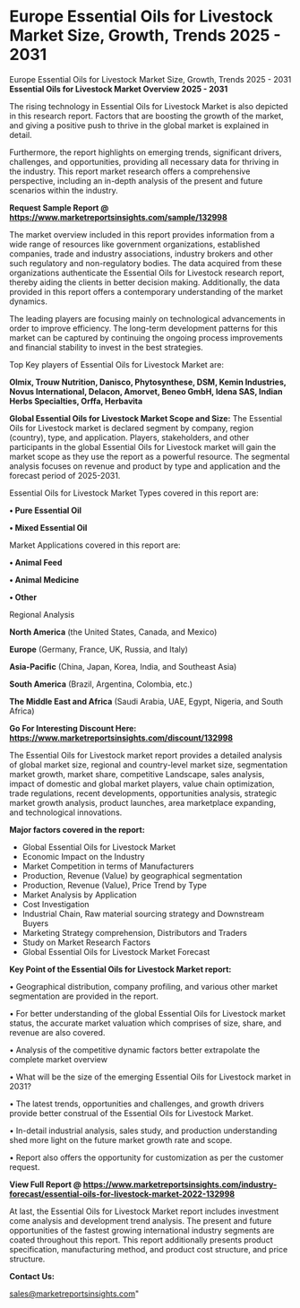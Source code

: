 # Europe Essential Oils for Livestock Market Size, Growth, Trends 2025 - 2031
Europe Essential Oils for Livestock Market Size, Growth, Trends 2025 - 2031
<Strong> Essential Oils for Livestock Market Overview 2025 - 2031</strong>

The rising technology in Essential Oils for Livestock Market is also depicted in this research report. Factors that are boosting the growth of the market, and giving a positive push to thrive in the global market is explained in detail.

Furthermore, the report highlights on emerging trends, significant drivers, challenges, and opportunities, providing all necessary data for thriving in the industry. This report market research offers a comprehensive perspective, including an in-depth analysis of the present and future scenarios within the industry.

<strong>Request Sample Report @ <a href=https://www.marketreportsinsights.com/sample/132998>https://www.marketreportsinsights.com/sample/132998</a></strong>

The market overview included in this report provides information from a wide range of resources like government organizations, established companies, trade and industry associations, industry brokers and other such regulatory and non-regulatory bodies. The data acquired from these organizations authenticate the Essential Oils for Livestock research report, thereby aiding the clients in better decision making. Additionally, the data provided in this report offers a contemporary understanding of the market dynamics.

The leading players are focusing mainly on technological advancements in order to improve efficiency. The long-term development patterns for this market can be captured by continuing the ongoing process improvements and financial stability to invest in the best strategies.

Top Key players of Essential Oils for Livestock Market are:

<strong>Olmix, Trouw Nutrition, Danisco, Phytosynthese, DSM, Kemin Industries, Novus International, Delacon, Amorvet, Beneo GmbH, Idena SAS, Indian Herbs Specialties, Orffa, Herbavita</strong>

<strong><b>Global Essential Oils for Livestock Market Scope and Size:</b></strong>
The Essential Oils for Livestock market is declared segment by company, region (country), type, and application. Players, stakeholders, and other participants in the global Essential Oils for Livestock market will gain the market scope as they use the report as a powerful resource. The segmental analysis focuses on revenue and product by type and application and the forecast period of 2025-2031.

Essential Oils for Livestock Market Types covered in this report are:

<strong>• Pure Essential Oil

• Mixed Essential Oil</strong>

Market Applications covered in this report are:

<strong>• Animal Feed

• Animal Medicine

• Other</strong> 

Regional Analysis

<strong>North America</strong> (the United States, Canada, and Mexico)

<strong>Europe</strong> (Germany, France, UK, Russia, and Italy)

<strong>Asia-Pacific</strong> (China, Japan, Korea, India, and Southeast Asia)

<strong>South America</strong> (Brazil, Argentina, Colombia, etc.)

<strong>The Middle East and Africa</strong> (Saudi Arabia, UAE, Egypt, Nigeria, and South Africa)

<strong>Go For Interesting Discount Here: <a href=https://www.marketreportsinsights.com/discount/132998>https://www.marketreportsinsights.com/discount/132998</a></strong>

The Essential Oils for Livestock market report provides a detailed analysis of global market size, regional and country-level market size, segmentation market growth, market share, competitive Landscape, sales analysis, impact of domestic and global market players, value chain optimization, trade regulations, recent developments, opportunities analysis, strategic market growth analysis, product launches, area marketplace expanding, and technological innovations.

<strong><b>Major factors covered in the report:</b></strong>
<ul>
  <li>Global Essential Oils for Livestock Market </li>
  <li>Economic Impact on the Industry</li>
  <li>Market Competition in terms of Manufacturers</li>
  <li>Production, Revenue (Value) by geographical segmentation</li>
  <li>Production, Revenue (Value), Price Trend by Type</li>
  <li>Market Analysis by Application</li>
  <li>Cost Investigation</li>
  <li>Industrial Chain, Raw material sourcing strategy and Downstream Buyers</li>
  <li>Marketing Strategy comprehension, Distributors and Traders</li>
  <li>Study on Market Research Factors</li>
  <li>Global Essential Oils for Livestock Market Forecast</li>
</ul>

<strong><b>Key Point of the Essential Oils for Livestock Market report:</b></strong>

• Geographical distribution, company profiling, and various other market segmentation are provided in the report.

• For better understanding of the global Essential Oils for Livestock market status, the accurate market valuation which comprises of size, share, and revenue are also covered.

• Analysis of the competitive dynamic factors better extrapolate the complete market overview

• What will be the size of the emerging Essential Oils for Livestock market in 2031?

• The latest trends, opportunities and challenges, and growth drivers provide better construal of the Essential Oils for Livestock Market.

• In-detail industrial analysis, sales study, and production understanding shed more light on the future market growth rate and scope.

• Report also offers the opportunity for customization as per the customer request.

<strong><b>View Full Report @ <a href=https://www.marketreportsinsights.com/industry-forecast/essential-oils-for-livestock-market-2022-132998>https://www.marketreportsinsights.com/industry-forecast/essential-oils-for-livestock-market-2022-132998</a></b></strong>


At last, the Essential Oils for Livestock Market report includes investment come analysis and development trend analysis. The present and future opportunities of the fastest growing international industry segments are coated throughout this report. This report additionally presents product specification, manufacturing method, and product cost structure, and price structure.

<strong>Contact Us:</strong>

sales@marketreportsinsights.com"
